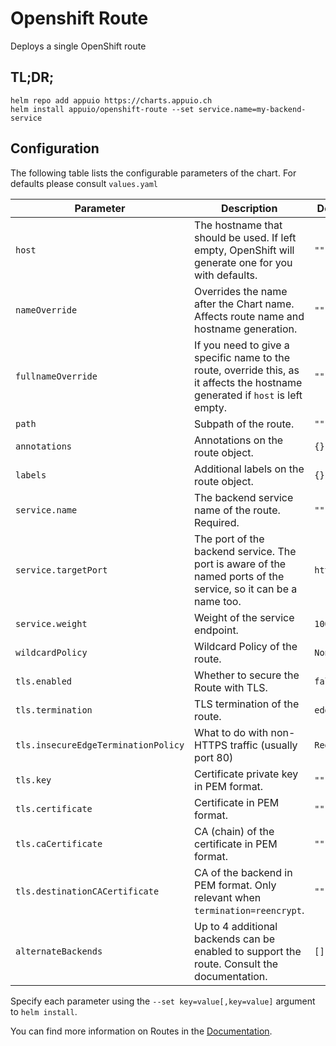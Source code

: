 # Openshift Route

Deploys a single OpenShift route

## TL;DR;

```console
helm repo add appuio https://charts.appuio.ch
helm install appuio/openshift-route --set service.name=my-backend-service
```

## Configuration

The following table lists the configurable parameters of the chart. For defaults please consult `values.yaml`

| Parameter | Description | Default
| ---       | ---         | ---
| `host` | The hostname that should be used. If left empty, OpenShift will generate one for you with defaults. | `""`
| `nameOverride` | Overrides the name after the Chart name. Affects route name and hostname generation. | `""`
| `fullnameOverride` | If you need to give a specific name to the route, override this, as it affects the hostname generated if `host` is left empty. | `""`
| `path` | Subpath of the route. | `""`
| `annotations` | Annotations on the route object. | `{}`
| `labels` | Additional labels on the route object. | `{}`
| `service.name` | The backend service name of the route. Required. | `""`
| `service.targetPort` | The port of the backend service. The port is aware of the named ports of the service, so it can be a name too. | `http`
| `service.weight` | Weight of the service endpoint. | `100`
| `wildcardPolicy` | Wildcard Policy of the route. | `None`
| `tls.enabled` | Whether to secure the Route with TLS. | `false`
| `tls.termination` | TLS termination of the route. | `edge`
| `tls.insecureEdgeTerminationPolicy` | What to do with non-HTTPS traffic (usually port 80) | `Redirect`
| `tls.key` | Certificate private key in PEM format. | `""`
| `tls.certificate` | Certificate in PEM format. | `""`
| `tls.caCertificate` | CA (chain) of the certificate in PEM format. | `""`
| `tls.destinationCACertificate` | CA of the backend in PEM format. Only relevant when `termination=reencrypt`. | `""`
| `alternateBackends` | Up to 4 additional backends can be enabled to support the route. Consult the documentation. | `[]`

Specify each parameter using the `--set key=value[,key=value]` argument to `helm install`.

You can find more information on Routes in the [Documentation](https://docs.openshift.com/container-platform/3.9/architecture/networking/routes.html).
